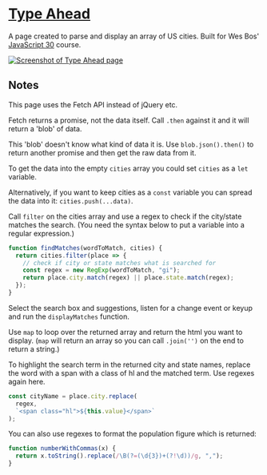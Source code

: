 # [Type Ahead](https://gk-hynes.github.io/type-ahead/)

A page created to parse and display an array of US cities. Built for Wes Bos' [JavaScript 30](https://javascript30.com/) course.

[![Screenshot of Type Ahead page](https://screenshots.firefoxusercontent.com/images/5d9f882d-22ab-44dd-9a59-4a2668a84e84.png)](https://gk-hynes.github.io/type-ahead/)

## Notes

This page uses the Fetch API instead of jQuery etc.

Fetch returns a promise, not the data itself. Call `.then` against it and it will return a 'blob' of data.

This 'blob' doesn't know what kind of data it is. Use `blob.json().then()` to return another promise and then get the raw data from it.

To get the data into the empty `cities` array you could set `cities` as a `let` variable.

Alternatively, if you want to keep cities as a `const` variable you can spread the data into it: `cities.push(...data)`.

Call `filter` on the cities array and use a regex to check if the city/state matches the search. (You need the syntax below to put a variable into a regular expression.)

```js
function findMatches(wordToMatch, cities) {
  return cities.filter(place => {
    // check if city or state matches what is searched for
    const regex = new RegExp(wordToMatch, "gi");
    return place.city.match(regex) || place.state.match(regex);
  });
}
```

Select the search box and suggestions, listen for a change event or keyup and run the `displayMatches` function.

Use `map` to loop over the returned array and return the html you want to display. (`map` will return an array so you can call `.join('')` on the end to return a string.)

To highlight the search term in the returned city and state names, replace the word with a span with a class of hl and the matched term. Use regexes again here.

```js
const cityName = place.city.replace(
  regex,
  `<span class="hl">${this.value}</span>`
);
```

You can also use regexes to format the population figure which is returned:

```js
function numberWithCommas(x) {
  return x.toString().replace(/\B(?=(\d{3})+(?!\d))/g, ",");
}
```
